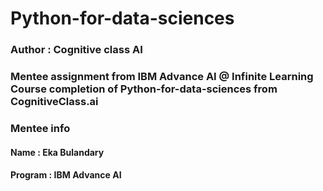 # Python-for-data-sciences
### Author : Cognitive class AI
### Mentee assignment from IBM Advance AI @ Infinite Learning Course completion of Python-for-data-sciences from CognitiveClass.ai
### Mentee info
#### Name : Eka Bulandary
#### Program : IBM Advance AI
